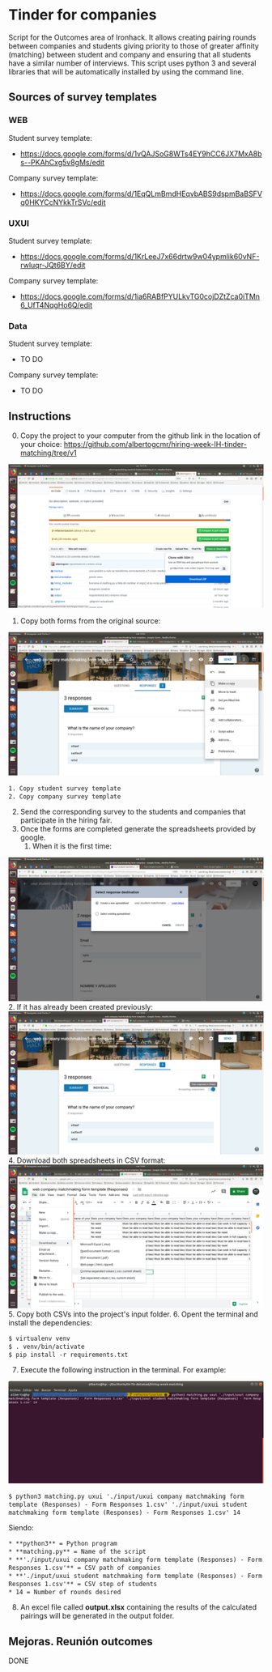 # Tinder for companies

Script for the Outcomes area of ​​Ironhack. It allows creating pairing rounds between companies and students giving priority to those of greater affinity (matching) between student and company and ensuring that all students have a similar number of interviews.
This script uses python 3 and several libraries that will be automatically installed by using the command line.


## Sources of survey templates


### WEB
Student survey template: 
* https://docs.google.com/forms/d/1vQAJSoG8WTs4EY9hCC6JX7MxA8bs--PKAhCxg5v8gMs/edit

Company survey template:
* https://docs.google.com/forms/d/1EqQLmBmdHEqvbABS9dspmBaBSFVq0HKYCcNYkkTrSVc/edit

### UXUI
Student survey template: 
* https://docs.google.com/forms/d/1KrLeeJ7x66drtw9w04ypmlik60vNF-rwluqr-JQt6BY/edit

Company survey template:
* https://docs.google.com/forms/d/1ia6RABfPYULkvTG0cojDZtZca0iTMn6_UfT4NqgHo6Q/edit

### Data 
Student survey template: 
* TO DO

Company survey template:
* TO DO


## Instructions
0. Copy the project to your computer from the github link in the location of your choice: https://github.com/albertogcmr/hiring-week-IH-tinder-matching/tree/v1 

![download project](./documentation/00-download-repo.png)

1. Copy both forms from the original source: 

![copy form](./documentation/01-copy-form.png)

	1. Copy student survey template
	2. Copy company survey template
2. Send the corresponding survey to the students and companies that participate in the hiring fair. 
3. Once the forms are completed generate the spreadsheets provided by google. 
    1. When it is the first time:  

![create sheet](./documentation/02a-create-sheet.png)
    2. If it has already been created previously: 
![open sheet](./documentation/02b-open-existing-sheet.png)
4. Download both spreadsheets in CSV format:  
![download csv](./documentation/03-download-csv.png)
5. Copy both CSVs into the project's input folder. 
6. Opent the terminal and install the dependencies: 
``` 
$ virtualenv venv 
$ . venv/bin/activate
$ pip install -r requirements.txt
```
7. Execute the following instruction in the terminal. For example: 

![console](./documentation/04-console.png)
```
$ python3 matching.py uxui './input/uxui company matchmaking form template (Responses) - Form Responses 1.csv' './input/uxui student matchmaking form template (Responses) - Form Responses 1.csv' 14
```
Siendo: 
```
* **python3** = Python program
* **matching.py** = Name of the script
* **'./input/uxui company matchmaking form template (Responses) - Form Responses 1.csv'** = CSV path of companies
* **'./input/uxui student matchmaking form template (Responses) - Form Responses 1.csv'** = CSV step of students
* 14 = Number of rounds desired
```
8. An excel file called **output.xlsx** containing the results of the calculated pairings will be generated in the output folder.

## Mejoras. Reunión outcomes

DONE